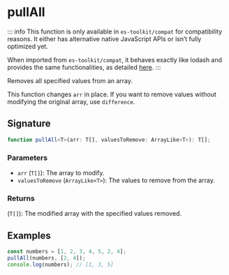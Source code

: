 # pullAll

::: info
This function is only available in `es-toolkit/compat` for compatibility reasons. It either has alternative native JavaScript APIs or isn’t fully optimized yet.

When imported from `es-toolkit/compat`, it behaves exactly like lodash and provides the same functionalities, as detailed [here](../../../compatibility.md).
:::

Removes all specified values from an array.

This function changes `arr` in place.
If you want to remove values without modifying the original array, use `difference`.

## Signature

```typescript
function pullAll<T>(arr: T[], valuesToRemove: ArrayLike<T>): T[];
```

### Parameters

- `arr` (`T[]`): The array to modify.
- `valuesToRemove` (`ArrayLike<T>`): The values to remove from the array.

### Returns

(`T[]`): The modified array with the specified values removed.

## Examples

```typescript
const numbers = [1, 2, 3, 4, 5, 2, 4];
pullAll(numbers, [2, 4]);
console.log(numbers); // [1, 3, 5]
```